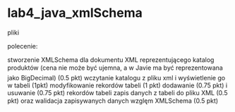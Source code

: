 # lab4_java_xmlSchema
pliki

polecenie:

stworzenie XMLSchema dla dokumentu XML reprezentującego katalog produktów (cena nie może być ujemna, a w Javie ma być reprezentowana jako BigDecimal) (0.5 pkt)
wczytanie katalogu z pliku xml i wyświetlenie go w tabeli (1pkt)
modyfikowanie rekordów tabeli (1 pkt)
dodawanie (0.75 pkt) i usuwanie (0.75 pkt) rekordów tabeli
zapis danych z tabeli do pliku XML (0.5 pkt) oraz walidacja zapisywanych danych wzglęm XMLSchema (0.5 pkt)
